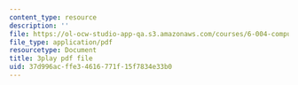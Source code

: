 ```yaml
---
content_type: resource
description: ''
file: https://ol-ocw-studio-app-qa.s3.amazonaws.com/courses/6-004-computation-structures-spring-2017/37d996acffe34616771f15f7834e33b0_xvojobO-1Hw.pdf
file_type: application/pdf
resourcetype: Document
title: 3play pdf file
uid: 37d996ac-ffe3-4616-771f-15f7834e33b0
---
```

